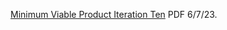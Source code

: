 [Minimum Viable Product Iteration Ten](https://www.chemicalqdevice.com/minimum-viable-product-iteration-ten) PDF 6/7/23.
